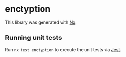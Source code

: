 # enctyption

This library was generated with [Nx](https://nx.dev).

## Running unit tests

Run `nx test enctyption` to execute the unit tests via [Jest](https://jestjs.io).
